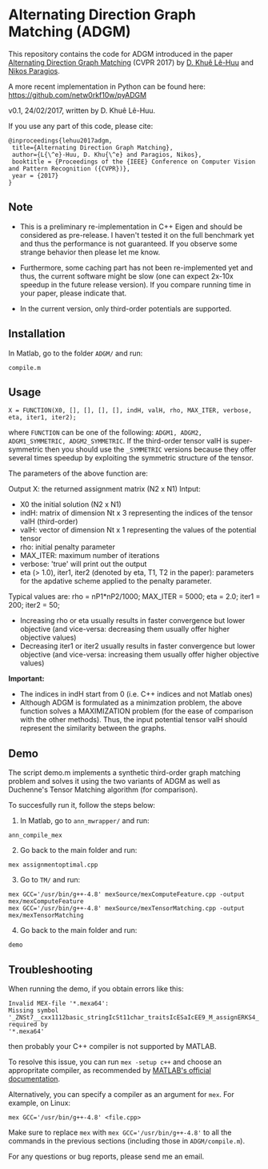 # Alternating Direction Graph Matching (ADGM)
This repository contains the code for ADGM introduced in the paper [Alternating Direction Graph Matching](https://khue.fr/papers/adgm_cvpr2017.pdf) (CVPR 2017) by [D. Khuê Lê-Huu](https://khue.fr) and [Nikos Paragios](http://cvn.centralesupelec.fr/~nikos).

A more recent implementation in Python can be found here: https://github.com/netw0rkf10w/pyADGM

v0.1, 24/02/2017, written by D. Khuê Lê-Huu.
 
If you use any part of this code, please cite:
```
@inproceedings{lehuu2017adgm,
 title={Alternating Direction Graph Matching},
 author={L{\^e}-Huu, D. Khu{\^e} and Paragios, Nikos},
 booktitle = {Proceedings of the {IEEE} Conference on Computer Vision and Pattern Recognition ({CVPR})},
 year = {2017}
}
```

## Note
- This is a preliminary re-implementation in C++ Eigen and should be 
considered as pre-release. I haven't tested it on the full benchmark yet 
and thus the performance is not guaranteed. If you observe some strange 
behavior then please let me know. 

- Furthermore, some caching part has not been re-implemented yet and thus, 
the current software might be slow (one can expect 2x-10x speedup in the 
future release version). If you compare running time in your paper, please 
indicate that.

- In the current version, only third-order potentials are supported.


## Installation
In Matlab, go to the folder ```ADGM/``` and run:
```
compile.m
```


## Usage
```
X = FUNCTION(X0, [], [], [], [], indH, valH, rho, MAX_ITER, verbose, eta, iter1, iter2);
```

where ```FUNCTION``` can be one of the following: ```ADGM1, ADGM2, ADGM1_SYMMETRIC, ADGM2_SYMMETRIC```.
If the third-order tensor valH is super-symmetric then you should use 
the ```_SYMMETRIC``` versions because they offer several times speedup by 
exploiting the symmetric structure of the tensor.

The parameters of the above function are:

Output X: the returned assignment matrix (N2 x N1)
Intput: 
- X0 the initial solution (N2 x N1)
- indH: matrix of dimension Nt x 3 representing the indices of the tensor valH (third-order)
- valH: vector of dimension Nt x 1 representing the values of the potential tensor
- rho: initial penalty parameter
- MAX_ITER: maximum number of iterations
- verbose: 'true' will print out the output
- eta (> 1.0), iter1, iter2 (denoted by eta, T1, T2 in the paper): parameters for 
the apdative scheme applied to the penalty parameter.

Typical values are:
rho = nP1*nP2/1000;
MAX_ITER = 5000;
eta = 2.0; 
iter1 = 200;
iter2 = 50;

+ Increasing rho or eta usually results in faster convergence but lower objective
(and vice-versa: decreasing them usually offer higher objective values) 
+ Decreasing iter1 or iter2 usually results in faster convergence but lower objective
(and vice-versa: increasing them usually offer higher objective values) 


**Important:**
- The indices in indH start from 0 (i.e. C++ indices and not Matlab ones)
- Although ADGM is formulated as a minimzation problem, the above function 
solves a MAXIMIZATION problem (for the ease of comparison with the other methods). 
Thus, the input potential tensor valH should represent the similarity between the graphs.


## Demo
The script demo.m implements a synthetic third-order graph matching problem 
and solves it using the two variants of ADGM as well as Duchenne's Tensor 
Matching algorithm (for comparison).

To succesfully run it, follow the steps below:

1. In Matlab, go to ```ann_mwrapper/``` and run:
```
ann_compile_mex
```

2. Go back to the main folder and run:
```
mex assignmentoptimal.cpp
```

3. Go to ```TM/``` and run:
```
mex GCC='/usr/bin/g++-4.8' mexSource/mexComputeFeature.cpp -output mex/mexComputeFeature
mex GCC='/usr/bin/g++-4.8' mexSource/mexTensorMatching.cpp -output mex/mexTensorMatching
```

4. Go back to the main folder and run:
```
demo
```

## Troubleshooting

When running the demo, if you obtain errors like this:
```
Invalid MEX-file '*.mexa64':
Missing symbol '_ZNSt7__cxx1112basic_stringIcSt11char_traitsIcESaIcEE9_M_assignERKS4_' required by
'*.mexa64'
```
then probably your C++ compiler is not supported by MATLAB.

To resolve this issue,
you can run `mex -setup c++` and choose an appropritate compiler, as recommended by
[MATLAB's official documentation](https://fr.mathworks.com/help/matlab/matlab_external/choose-c-or-c-compilers.html).

Alternatively, you can specify a compiler as an argument for `mex`. For example, on Linux:
```
mex GCC='/usr/bin/g++-4.8' <file.cpp>
```
Make sure to replace `mex` with `mex GCC='/usr/bin/g++-4.8'` to all the commands in the previous sections (including those in `ADGM/compile.m`).

For any questions or bug reports, please send me an email.
